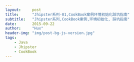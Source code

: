 ```yaml
---
layout:     post
title:      "Jhipster系列-01,CookBook案例环境初始化踩坑指南"
subtitle:   "Jhipster系列,CookBook案例,环境初始化, 踩坑指南"
date:       2015-09-22
author:     "Hux"
header-img: "img/post-bg-js-version.jpg"
tags:
    - Java
    - Jhipster
    - CookBook
---
```




